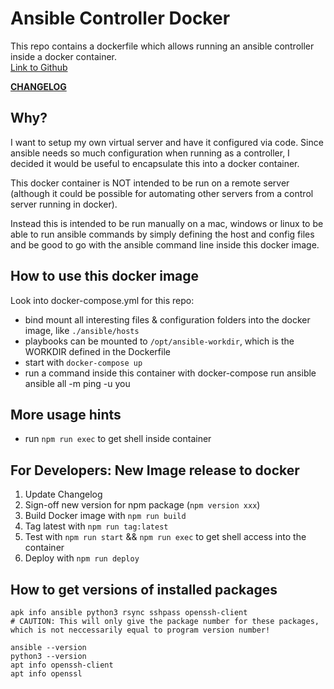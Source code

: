 # Ansible Controller Docker

This repo contains a dockerfile which allows running an ansible controller inside a docker container.  
[Link to Github](https://github.com/vservtech/ansible-controller-docker)

**[CHANGELOG](https://github.com/vservtech/ansible-controller-docker/blob/main/changelog.md)**
## Why?

I want to setup my own virtual server and have it configured via code. 
Since ansible needs so much configuration when running as a controller, 
I decided it would be useful to encapsulate this into a docker container. 

This docker container is NOT intended to be run on a remote server (although it could be possible for automating other servers from a control server running in docker). 

Instead this is intended to be run manually on a mac, windows or linux to be able to run ansible commands by simply defining the host and config files 
and be good to go with the ansible command line inside this docker image.

## How to use this docker image

Look into docker-compose.yml for this repo: 
- bind mount all interesting files & configuration folders into the docker image, like `./ansible/hosts`
- playbooks can be mounted to `/opt/ansible-workdir`, which is the WORKDIR defined in the Dockerfile
- start with `docker-compose up`
- run a command inside this container with docker-compose run ansible ansible all -m ping -u you 

## More usage hints 

- run `npm run exec` to get shell inside container 

## For Developers: New Image release to docker

1. Update Changelog
2. Sign-off new version for npm package (`npm version xxx`)
3. Build Docker image with `npm run build`
4. Tag latest with `npm run tag:latest`
5. Test with `npm run start` && `npm run exec` to get shell access into the container
6. Deploy with `npm run deploy`

## How to get versions of installed packages 

```
apk info ansible python3 rsync sshpass openssh-client
# CAUTION: This will only give the package number for these packages, which is not neccessarily equal to program version number!

ansible --version
python3 --version
apt info openssh-client
apt info openssl
```
